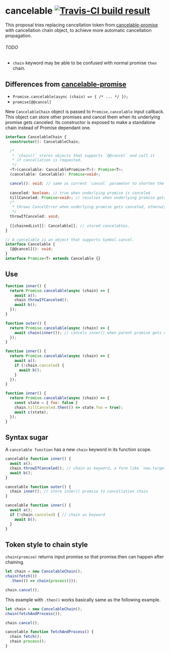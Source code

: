# cancelable [![Travis-CI build result](https://travis-ci.org/SaschaNaz/sn-cancelable.svg?branch=master)](https://travis-ci.org/SaschaNaz/sn-cancelable)
This proposal tries replacing cancellation token from [cancelable-promise](https://github.com/domenic/cancelable-promise) with cancellation chain object, to achieve more automatic cancellation propagation.

###### TODO
- `chain` keyword may be able to be confused with normal promise `then` chain.

## Differences from [cancelable-promise](https://github.com/domenic/cancelable-promise)

- `Promise.cancelable(async (chain) => { /* ... */ });`
- `promise[@@cancel]`

New `CancelableChain` object is passed to `Promise.cancelable` input callback. This object can store other promises and cancel them when its underlying promise gets canceled. Its constructor is exposed to make a standalone chain instead of Promise dependant one.

```ts
interface CancelableChain {
  constructor(): CancelableChain;

  /*
   * `chain()` stores objects that supports `@@cancel` and call it
   * if cancellation is requested.
   */
  <T>(cancelable: CancelablePromise<T>): Promise<T>;
  (cancelable: Cancelable): Promise<void>;

  cancel(): void; // same as current `cancel` parameter to shorten the parameter list
  
  canceled: boolean; // true when underlying promise is canceled
  tillCanceled: Promise<void>; // resolves when underlying promise gets canceled
  /*
   * throws CancelError when underlying promise gets canceled, otherwise returns nothing
   */
  throwIfCanceled: void;
  
  [[chainedList]]: Cancelable[]; // stored cancelables.
}

// A cancelable is an object that supports Symbol.cancel.
interface Cancelable {
  [@@cancel](): void;
}
interface Promise<T> extends Cancelable {}
```

## Use

```js
function inner() {
  return Promise.cancelable(async (chain) => {
    await a();
    chain.throwIfCanceled();
    await b();
  });
}

function outer() {
  return Promise.cancelable(async (chain) => {
    await chain(inner()); // cancels inner() when parent promise gets canceled
  });
}
```

```js
function inner() {
  return Promise.cancelable(async (chain) => {
    await a();
    if (!chain.canceled) {
      await b();
    }
  });
}
```

```js
function inner() {
  return Promise.cancelable(async (chain) => {
    const state = { foo: false }
    chain.tillCanceled.then(() => state.foo = true);
    await c(state);
  });
}
```

## Syntax sugar

A `cancelable function` has a new `chain` keyword in its function scope.

```js
cancelable function inner() {
  await a();
  chain.throwIfCanceled(); // chain as keyword, a form like `new.target`
  await b();
}

cancelable function outer() {
  chain inner(); // store inner() promise to cancellation chain
}
```

```js
cancelable function inner() {
  await a();
  if (!chain.canceled) { // chain as keyword
    await b();
  }
}
```

## Token style to chain style

`chain(promise)` returns input promise so that promise.then can happen after chaining.

```js
let chain = new CancelableChain();
chain(fetch())
  .then(() => chain(process()));

chain.cancel();
```

This example with `.then()` works basically same as the following example.

```js
let chain = new CancelableChain();
chain(fetchAndProcess());

chain.cancel();

cancelable function fetchAndProcess() {
  chain fetch();
  chain process();
}
```
